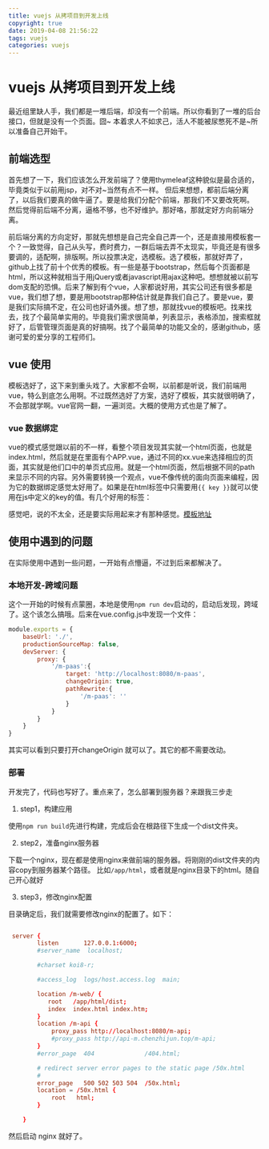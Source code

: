```yaml
---
title: vuejs 从拷项目到开发上线
copyright: true
date: 2019-04-08 21:56:22
tags: vuejs
categories: vuejs
---
```


# vuejs 从拷项目到开发上线

最近组里缺人手，我们都是一堆后端，却没有一个前端。所以你看到了一堆的后台接口，但就是没有一个页面。囧~
本着求人不如求己，活人不能被尿憋死不是~所以准备自己开始干。

## 前端选型

首先想了一下，我们应该怎么开发前端了？使用thymeleaf这种貌似是最合适的，毕竟类似于以前用jsp，对不对~当然有点不一样。
但后来想想，都前后端分离了，以后我们要真的做牛逼了。要是给我们分配个前端，那我们不又要改死啊。
然后觉得前后端不分离，逼格不够，也不好维护。那好咯，那就定好方向前端分离。

前后端分离的方向定好，那就先想想是自己完全自己弄一个，还是直接用模板套一个？一致觉得，自己从头写，费时费力，一群后端去弄不太现实，毕竟还是有很多要调的，适配啊，排版啊。所以投票决定，选模板。选了模板，那就好弄了，github上找了前十个优秀的模板。有一些是基于bootstrap，然后每个页面都是html，所以这种就相当于用jQuery或者javascript用ajax这种吧。想想就被以前写dom支配的恐惧。后来了解到有个vue，人家都说好用，其实公司还有很多都是vue，我们想了想，要是用bootstrap那种估计就是靠我们自己了。要是vue，要是我们实际搞不定，在公司也好请外援。想了想，那就找vue的模板吧。找来找去，找了个最简单实用的。毕竟我们需求很简单，列表显示，表格添加，搜索框就好了，后管管理页面是真的好搞啊。找了个最简单的功能又全的，感谢github，感谢可爱的爱分享的工程师们。

## vue 使用

模板选好了，这下来到重头戏了。大家都不会啊，以前都是听说，我们前端用vue，特么到底怎么用啊。不过既然选好了方案，选好了模板，其实就很明确了，不会那就学啊。vue官网一翻，一遍浏览。大概的使用方式也是了解了。

### vue 数据绑定

vue的模式感觉跟以前的不一样，看整个项目发现其实就一个html页面，也就是index.html，然后就是在里面有个APP.vue，通过不同的xx.vue来选择相应的页面，其实就是他们口中的单页式应用。就是一个html页面，然后根据不同的path来显示不同的内容。另外需要转换一个观点，vue不像传统的面向页面来编程，因为它的数据绑定感觉太好用了。如果是在html标签中只需要用`{{ key }}`就可以使用在js中定义的key的值。有几个好用的标签：

感觉吧，说的不太全，还是要实际用起来才有那种感觉。[模板地址](https://github.com/chenzhijun/vue-manage-system)


## 使用中遇到的问题

在实际使用中遇到一些问题，一开始有点懵逼，不过到后来都解决了。

### 本地开发-跨域问题

这个一开始的时候有点蒙圈，本地是使用`npm run dev`启动的，启动后发现，跨域了。这个该怎么搞哦。后来在vue.config.js中发现一个文件：

```js
module.exports = {
    baseUrl: './',
    productionSourceMap: false,
    devServer: {
        proxy: {
            '/m-paas':{
                target: 'http://localhost:8080/m-paas',
                changeOrigin: true,
                pathRewrite:{
                    '/m-paas': ''
                }
            }
        }
    }
}
```

其实可以看到只要打开changeOrigin 就可以了。其它的都不需要改动。

### 部署

开发完了，代码也写好了。重点来了，怎么部署到服务器？来跟我三步走

1. step1，构建应用

使用`npm run build`先进行构建，完成后会在根路径下生成一个dist文件夹。

2. step2，准备nginx服务器

下载一个nginx，现在都是使用nginx来做前端的服务器。将刚刚的dist文件夹的内容copy到服务器某个路径。
比如`/app/html`，或者就是nginx目录下的html。随自己开心就好

3. step3，修改nginx配置

目录确定后，我们就需要修改nginx的配置了。如下：
```conf

 server {
        listen       127.0.0.1:6000;
        #server_name  localhost;

        #charset koi8-r;

        #access_log  logs/host.access.log  main;

        location /m-web/ {
           root   /app/html/dist;
           index  index.html index.htm;
        }
        location /m-api {
            proxy_pass http://localhost:8080/m-api;
            #proxy_pass http://api-m.chenzhijun.top/m-api;
        }
        #error_page  404              /404.html;

        # redirect server error pages to the static page /50x.html
        #
        error_page   500 502 503 504  /50x.html;
        location = /50x.html {
            root   html;
        }

    }
```

然后启动 nginx 就好了。

